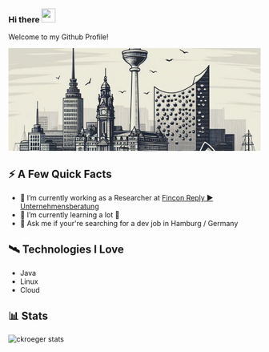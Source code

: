 ### Hi there <img src="https://media.giphy.com/media/hvRJCLFzcasrR4ia7z/giphy.gif" width="28px" height="28px">

Welcome to my Github Profile!

<!--
**ckroeger/ckroeger** is a ✨ _special_ ✨ repository because its `README.md` (this file) appears on your GitHub profile.

Here are some ideas to get you started:

- 🔭 I’m currently working on ...
- 🌱 I’m currently learning ...
- 👯 I’m looking to collaborate on ...
- 🤔 I’m looking for help with ...
- 💬 Ask me about ...
- 📫 How to reach me: ...
- 😄 Pronouns: ...
- ⚡ Fun fact: ...

Interests

    Cloud
    Artificial Intelligence
    Computational Linguistics
-->

![alt text](img/logo.png)

## ⚡️ A Few Quick Facts
* 🔭 I’m currently working as a Researcher at [Fincon Reply ► Unternehmensberatung](https://www.fincon.eu/)
* 🌱 I’m currently learning a lot 👾
* 💬 Ask me if your're searching for a dev job in Hamburg / Germany

## 🛰 Technologies I Love
* Java
* Linux
* Cloud

## 📊 Stats
![ckroeger stats](https://github-readme-stats.vercel.app/api?username=ckroeger&show_icons=true&hide=[%22issues%22]&theme=dracula)
